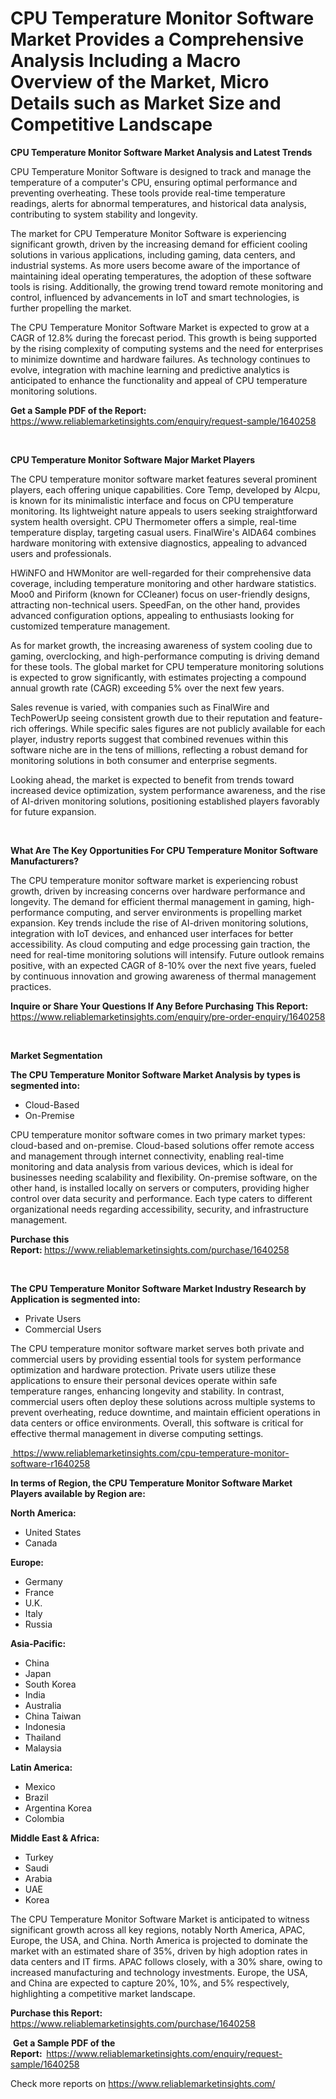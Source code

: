 <p><h1>CPU Temperature Monitor Software Market Provides a Comprehensive Analysis Including a Macro Overview of the Market, Micro Details such as Market Size and Competitive Landscape</h1></p><p><strong>CPU Temperature Monitor Software Market Analysis and Latest Trends</strong></p>
<p><p>CPU Temperature Monitor Software is designed to track and manage the temperature of a computer's CPU, ensuring optimal performance and preventing overheating. These tools provide real-time temperature readings, alerts for abnormal temperatures, and historical data analysis, contributing to system stability and longevity.</p><p>The market for CPU Temperature Monitor Software is experiencing significant growth, driven by the increasing demand for efficient cooling solutions in various applications, including gaming, data centers, and industrial systems. As more users become aware of the importance of maintaining ideal operating temperatures, the adoption of these software tools is rising. Additionally, the growing trend toward remote monitoring and control, influenced by advancements in IoT and smart technologies, is further propelling the market. </p><p>The CPU Temperature Monitor Software Market is expected to grow at a CAGR of 12.8% during the forecast period. This growth is being supported by the rising complexity of computing systems and the need for enterprises to minimize downtime and hardware failures. As technology continues to evolve, integration with machine learning and predictive analytics is anticipated to enhance the functionality and appeal of CPU temperature monitoring solutions.</p></p>
<p><strong>Get a Sample PDF of the Report:&nbsp;</strong> <a href="https://www.reliablemarketinsights.com/enquiry/request-sample/1640258?utm_campaign=3011&utm_medium=2&utm_source=Github&utm_content=ia&utm_term=05032025&utm_id=cpu-temperature-monitor-software">https://www.reliablemarketinsights.com/enquiry/request-sample/1640258</a></p>
<p>&nbsp;</p>
<p><strong>CPU Temperature Monitor Software Major Market Players</strong></p>
<p><p>The CPU temperature monitor software market features several prominent players, each offering unique capabilities. Core Temp, developed by Alcpu, is known for its minimalistic interface and focus on CPU temperature monitoring. Its lightweight nature appeals to users seeking straightforward system health oversight. CPU Thermometer offers a simple, real-time temperature display, targeting casual users. FinalWire's AIDA64 combines hardware monitoring with extensive diagnostics, appealing to advanced users and professionals.</p><p>HWiNFO and HWMonitor are well-regarded for their comprehensive data coverage, including temperature monitoring and other hardware statistics. Moo0 and Piriform (known for CCleaner) focus on user-friendly designs, attracting non-technical users. SpeedFan, on the other hand, provides advanced configuration options, appealing to enthusiasts looking for customized temperature management.</p><p>As for market growth, the increasing awareness of system cooling due to gaming, overclocking, and high-performance computing is driving demand for these tools. The global market for CPU temperature monitoring solutions is expected to grow significantly, with estimates projecting a compound annual growth rate (CAGR) exceeding 5% over the next few years.</p><p>Sales revenue is varied, with companies such as FinalWire and TechPowerUp seeing consistent growth due to their reputation and feature-rich offerings. While specific sales figures are not publicly available for each player, industry reports suggest that combined revenues within this software niche are in the tens of millions, reflecting a robust demand for monitoring solutions in both consumer and enterprise segments.</p><p>Looking ahead, the market is expected to benefit from trends toward increased device optimization, system performance awareness, and the rise of AI-driven monitoring solutions, positioning established players favorably for future expansion.</p></p>
<p>&nbsp;</p>
<p><strong>What Are The Key Opportunities For CPU Temperature Monitor Software Manufacturers?</strong></p>
<p><p>The CPU temperature monitor software market is experiencing robust growth, driven by increasing concerns over hardware performance and longevity. The demand for efficient thermal management in gaming, high-performance computing, and server environments is propelling market expansion. Key trends include the rise of AI-driven monitoring solutions, integration with IoT devices, and enhanced user interfaces for better accessibility. As cloud computing and edge processing gain traction, the need for real-time monitoring solutions will intensify. Future outlook remains positive, with an expected CAGR of 8-10% over the next five years, fueled by continuous innovation and growing awareness of thermal management practices.</p></p>
<p><strong>Inquire or Share Your Questions If Any Before Purchasing This Report:</strong> <a href="https://www.reliablemarketinsights.com/enquiry/pre-order-enquiry/1640258?utm_campaign=3011&utm_medium=2&utm_source=Github&utm_content=ia&utm_term=05032025&utm_id=cpu-temperature-monitor-software">https://www.reliablemarketinsights.com/enquiry/pre-order-enquiry/1640258</a></p>
<p>&nbsp;</p>
<p><strong>Market Segmentation</strong></p>
<p><strong>The CPU Temperature Monitor Software Market Analysis by types is segmented into:</strong></p>
<p><ul><li>Cloud-Based</li><li>On-Premise</li></ul></p>
<p><p>CPU temperature monitor software comes in two primary market types: cloud-based and on-premise. Cloud-based solutions offer remote access and management through internet connectivity, enabling real-time monitoring and data analysis from various devices, which is ideal for businesses needing scalability and flexibility. On-premise software, on the other hand, is installed locally on servers or computers, providing higher control over data security and performance. Each type caters to different organizational needs regarding accessibility, security, and infrastructure management.</p></p>
<p><strong>Purchase this Report:&nbsp;</strong><a href="https://www.reliablemarketinsights.com/purchase/1640258?utm_campaign=3011&utm_medium=2&utm_source=Github&utm_content=ia&utm_term=05032025&utm_id=cpu-temperature-monitor-software">https://www.reliablemarketinsights.com/purchase/1640258</a></p>
<p>&nbsp;</p>
<p><strong>The CPU Temperature Monitor Software Market Industry Research by Application is segmented into:</strong></p>
<p><ul><li>Private Users</li><li>Commercial Users</li></ul></p>
<p><p>The CPU temperature monitor software market serves both private and commercial users by providing essential tools for system performance optimization and hardware protection. Private users utilize these applications to ensure their personal devices operate within safe temperature ranges, enhancing longevity and stability. In contrast, commercial users often deploy these solutions across multiple systems to prevent overheating, reduce downtime, and maintain efficient operations in data centers or office environments. Overall, this software is critical for effective thermal management in diverse computing settings.</p></p>
<p><a href="https://www.reliablemarketinsights.com/cpu-temperature-monitor-software-r1640258?utm_campaign=3011&utm_medium=2&utm_source=Github&utm_content=ia&utm_term=05032025&utm_id=cpu-temperature-monitor-software">&nbsp;https://www.reliablemarketinsights.com/cpu-temperature-monitor-software-r1640258</a></p>
<p><strong>In terms of Region, the CPU Temperature Monitor Software Market Players available by Region are:</strong></p>
<p>
    <p> <strong> North America: </strong>
        <ul>
            <li>United States</li>
            <li>Canada</li>
        </ul>
        </p> 
    <p> <strong> Europe: </strong>
        <ul>
            <li>Germany</li>
            <li>France</li>
            <li>U.K.</li>
            <li>Italy</li>
            <li>Russia</li>
        </ul>
        </p> 
    <p> <strong> Asia-Pacific: </strong>
        <ul>
            <li>China</li>
            <li>Japan</li>
            <li>South Korea</li>
            <li>India</li>
            <li>Australia</li>
            <li>China Taiwan</li>
            <li>Indonesia</li>
            <li>Thailand</li>
            <li>Malaysia</li>
        </ul>
        </p> 
    <p> <strong> Latin America: </strong>
        <ul>
            <li>Mexico</li>
            <li>Brazil</li>
            <li>Argentina Korea</li>
            <li>Colombia</li>
        </ul>
        </p> 
    <p> <strong> Middle East & Africa: </strong>
        <ul>
            <li>Turkey</li>
            <li>Saudi</li>
            <li>Arabia</li>
            <li>UAE</li>
            <li>Korea</li>
        </ul>
    </p>
    </p>
<p><p>The CPU Temperature Monitor Software Market is anticipated to witness significant growth across all key regions, notably North America, APAC, Europe, the USA, and China. North America is projected to dominate the market with an estimated share of 35%, driven by high adoption rates in data centers and IT firms. APAC follows closely, with a 30% share, owing to increased manufacturing and technology investments. Europe, the USA, and China are expected to capture 20%, 10%, and 5% respectively, highlighting a competitive market landscape.</p></p>
<p><strong>Purchase this Report: </strong><a href="https://www.reliablemarketinsights.com/purchase/1640258?utm_campaign=3011&utm_medium=2&utm_source=Github&utm_content=ia&utm_term=05032025&utm_id=cpu-temperature-monitor-software">https://www.reliablemarketinsights.com/purchase/1640258</a></p>
<p>&nbsp;<strong>Get a Sample PDF of the Report:&nbsp;&nbsp;</strong><a href="https://www.reliablemarketinsights.com/enquiry/request-sample/1640258?utm_campaign=3011&utm_medium=2&utm_source=Github&utm_content=ia&utm_term=05032025&utm_id=cpu-temperature-monitor-software">https://www.reliablemarketinsights.com/enquiry/request-sample/1640258</a></p>
<p><strong></strong></p>
<p>Check more reports on <a href="https://www.reliablemarketinsights.com/?utm_campaign=3011&utm_medium=2&utm_source=Github&utm_content=ia&utm_term=05032025&utm_id=cpu-temperature-monitor-software">https://www.reliablemarketinsights.com/</a></p>